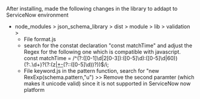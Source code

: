 After installing, made the following changes in the library to addapt to ServiceNow environment

 - node_modules > json_schema_library > dist > module > lib > validation >
   - File format.js
   -   search for the constat declaration "const matchTime" and adjust the Regex for the following one which is compatible with javascript. const matchTime = /^(?:([0-1]\d|2[0-3]):([0-5]\d):([0-5]\d|60))(?:\.\d+)?(?:(z|[+-]([0-1]\d|2[0-3])(?::([0-5]\d))?))$/i;
   - File keyword.js
       in the pattern function, search for "new RexExp(schema.pattern,"u") >> Remove the second paramter (which makes it unicode valid) since it is not supported in ServiceNow now platform
     
